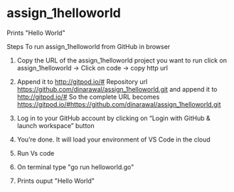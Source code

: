 # assign_1helloworld
Prints "Hello World"

Steps To run assign_1helloworld from GitHub in browser

1. Copy the URL of the assign_1helloworld project you want to run
  click on assign_1helloworld -> Click on code -> copy http url
  
2.  Append it to http://gitpod.io/#
    Repository url https://github.com/dinarawal/assign_1helloworld.git and append it to http://gitpod.io/#
    So the complete URL becomes
    https://gitpod.io/#https://github.com/dinarawal/assign_1helloworld.git
    
3. Log in to your GitHub account by clicking on “Login with GitHub & launch workspace” button

4. You’re done. It will load your environment of VS Code in the cloud

5. Run Vs code

6. On terminal type "go run helloworld.go"

7. Prints ouput "Hello World"
